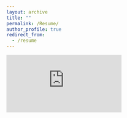 ```yaml
---
layout: archive
title: ""
permalink: /Resume/
author_profile: true
redirect_from:
  - /resume
---
```


<embed src="https://devsubramanian.github.io/Resume.pdf" type="application/pdf" />
